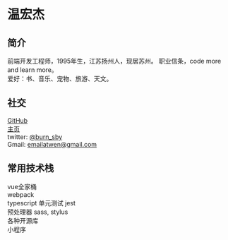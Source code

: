 # 温宏杰

## 简介
前端开发工程师，1995年生，江苏扬州人，现居苏州。
职业信条，code more and learn more。  
爱好：书、音乐、宠物、旅游、天文。

## 社交
[GitHub](https://github.com/wenhongjie)  
[主页](https://wenhongjie.github.io/)  
twitter: [@burn_sby](https://twitter.com/burn_sby)    
Gmail: emailatwen@gmail.com

## 常用技术栈
vue全家桶      
webpack   
typescript
单元测试 jest   
预处理器 sass, stylus      
各种开源库   
小程序      
